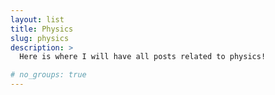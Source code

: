 ```yaml
---
layout: list
title: Physics
slug: physics
description: >
  Here is where I will have all posts related to physics!

# no_groups: true
---
```

